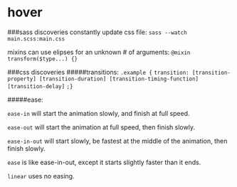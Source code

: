 hover
=====
###sass discoveries
constantly update css file: `sass --watch main.scss:main.css`

mixins can use elipses for an unknown # of arguments: `@mixin transform($type...) {}`

###css discoveries
#####transitions: 
`.example {`
`transition: [transition-property] [transition-duration] [transition-timing-function] [transition-delay]`
`;}`

#####ease:

`ease-in` will start the animation slowly, and finish at full speed.

`ease-out` will start the animation at full speed, then finish slowly.

`ease-in-out` will start slowly, be fastest at the middle of the animation, then finish slowly.

`ease` is like ease-in-out, except it starts slightly faster than it ends.

`linear` uses no easing.
